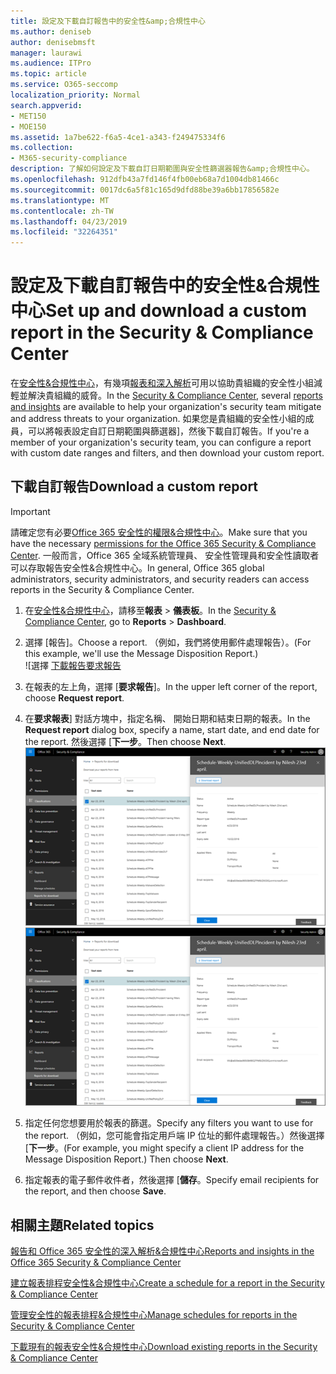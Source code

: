 ```yaml
---
title: 設定及下載自訂報告中的安全性&amp;合規性中心
ms.author: deniseb
author: denisebmsft
manager: laurawi
ms.audience: ITPro
ms.topic: article
ms.service: O365-seccomp
localization_priority: Normal
search.appverid:
- MET150
- MOE150
ms.assetid: 1a7be622-f6a5-4ce1-a343-f249475334f6
ms.collection:
- M365-security-compliance
description: 了解如何設定及下載自訂日期範圍與安全性篩選器報告&amp;合規性中心。
ms.openlocfilehash: 912dfb43a7fd146f4fb00eb68a7d1004db81466c
ms.sourcegitcommit: 0017dc6a5f81c165d9dfd88be39a6bb17856582e
ms.translationtype: MT
ms.contentlocale: zh-TW
ms.lasthandoff: 04/23/2019
ms.locfileid: "32264351"
---
```

# <a name="set-up-and-download-a-custom-report-in-the-security-amp-compliance-center"></a><span data-ttu-id="4192d-103">設定及下載自訂報告中的安全性&amp;合規性中心</span><span class="sxs-lookup"><span data-stu-id="4192d-103">Set up and download a custom report in the Security &amp; Compliance Center</span></span>

<span data-ttu-id="4192d-104">在[安全性&amp;合規性中心](https://protection.office.com)，有幾項[報表和深入解析](reports-and-insights-in-security-and-compliance.md)可用以協助貴組織的安全性小組減輕並解決貴組織的威脅。</span><span class="sxs-lookup"><span data-stu-id="4192d-104">In the [Security &amp; Compliance Center](https://protection.office.com), several [reports and insights](reports-and-insights-in-security-and-compliance.md) are available to help your organization's security team mitigate and address threats to your organization.</span></span> <span data-ttu-id="4192d-105">如果您是貴組織的安全性小組的成員，可以將報表設定自訂日期範圍與篩選器]，然後下載自訂報告。</span><span class="sxs-lookup"><span data-stu-id="4192d-105">If you're a member of your organization's security team, you can configure a report with custom date ranges and filters, and then download your custom report.</span></span> 
  
## <a name="download-a-custom-report"></a><span data-ttu-id="4192d-106">下載自訂報告</span><span class="sxs-lookup"><span data-stu-id="4192d-106">Download a custom report</span></span>

> [!IMPORTANT]
> <span data-ttu-id="4192d-107">請確定您有必要[Office 365 安全性的權限&amp;合規性中心](permissions-in-the-security-and-compliance-center.md)。</span><span class="sxs-lookup"><span data-stu-id="4192d-107">Make sure that you have the necessary [permissions for the Office 365 Security &amp; Compliance Center](permissions-in-the-security-and-compliance-center.md).</span></span> <span data-ttu-id="4192d-108">一般而言，Office 365 全域系統管理員、 安全性管理員和安全性讀取者可以存取報告安全性&amp;合規性中心。</span><span class="sxs-lookup"><span data-stu-id="4192d-108">In general, Office 365 global administrators, security administrators, and security readers can access reports in the Security &amp; Compliance Center.</span></span> 
  
1. <span data-ttu-id="4192d-109">在[安全性&amp;合規性中心](https://protection.office.com)，請移至**報表** \> **儀表板**。</span><span class="sxs-lookup"><span data-stu-id="4192d-109">In the [Security &amp; Compliance Center](https://protection.office.com), go to **Reports** \> **Dashboard**.</span></span>
    
2. <span data-ttu-id="4192d-110">選擇 [報告]。</span><span class="sxs-lookup"><span data-stu-id="4192d-110">Choose a report.</span></span> <span data-ttu-id="4192d-111">（例如，我們將使用郵件處理報告）。</span><span class="sxs-lookup"><span data-stu-id="4192d-111">(For this example, we'll use the Message Disposition Report.)</span></span><br/>![選擇 [下載報告要求報告](media/b566925d-b9d9-453d-9bdd-f2637c7ba140.png)
  
3. <span data-ttu-id="4192d-113">在報表的左上角，選擇 [**要求報告**]。</span><span class="sxs-lookup"><span data-stu-id="4192d-113">In the upper left corner of the report, choose **Request report**.</span></span>
    
4. <span data-ttu-id="4192d-114">在**要求報表**] 對話方塊中，指定名稱、 開始日期和結束日期的報表。</span><span class="sxs-lookup"><span data-stu-id="4192d-114">In the **Request report** dialog box, specify a name, start date, and end date for the report.</span></span> <span data-ttu-id="4192d-115">然後選擇 [**下一步**。</span><span class="sxs-lookup"><span data-stu-id="4192d-115">Then choose **Next**.</span></span><br/><span data-ttu-id="4192d-116">![安全性&amp;合規性中心，選擇 [報告]\>下載報告](media/65e625f5-c98c-49fc-9c1f-8c80ec8308fd.png)</span><span class="sxs-lookup"><span data-stu-id="4192d-116">![In the Security &amp; Compliance Center, choose Reports \> Reports for download](media/65e625f5-c98c-49fc-9c1f-8c80ec8308fd.png)</span></span>
  
5. <span data-ttu-id="4192d-117">指定任何您想要用於報表的篩選。</span><span class="sxs-lookup"><span data-stu-id="4192d-117">Specify any filters you want to use for the report.</span></span> <span data-ttu-id="4192d-118">（例如，您可能會指定用戶端 IP 位址的郵件處理報告。）然後選擇 [**下一步**。</span><span class="sxs-lookup"><span data-stu-id="4192d-118">(For example, you might specify a client IP address for the Message Disposition Report.) Then choose **Next**.</span></span>
    
6. <span data-ttu-id="4192d-119">指定報表的電子郵件收件者，然後選擇 [**儲存**。</span><span class="sxs-lookup"><span data-stu-id="4192d-119">Specify email recipients for the report, and then choose **Save**.</span></span>
    
## <a name="related-topics"></a><span data-ttu-id="4192d-120">相關主題</span><span class="sxs-lookup"><span data-stu-id="4192d-120">Related topics</span></span>

[<span data-ttu-id="4192d-121">報告和 Office 365 安全性的深入解析&amp;合規性中心</span><span class="sxs-lookup"><span data-stu-id="4192d-121">Reports and insights in the Office 365 Security &amp; Compliance Center</span></span>](reports-and-insights-in-security-and-compliance.md)
  
[<span data-ttu-id="4192d-122">建立報表排程安全性&amp;合規性中心</span><span class="sxs-lookup"><span data-stu-id="4192d-122">Create a schedule for a report in the Security &amp; Compliance Center</span></span>](create-a-schedule-for-a-report.md)
  
[<span data-ttu-id="4192d-123">管理安全性的報表排程&amp;合規性中心</span><span class="sxs-lookup"><span data-stu-id="4192d-123">Manage schedules for reports in the Security &amp; Compliance Center</span></span>](manage-schedules-for-multiple-reports.md)
  
[<span data-ttu-id="4192d-124">下載現有的報表安全性&amp;合規性中心</span><span class="sxs-lookup"><span data-stu-id="4192d-124">Download existing reports in the Security &amp; Compliance Center</span></span>](download-existing-reports.md)
  

